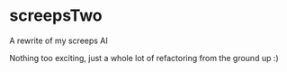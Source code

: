 # screepsTwo
A rewrite of my screeps AI

Nothing too exciting, just a whole lot of refactoring from the ground up :)